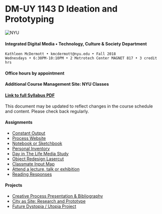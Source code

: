 # DM-UY 1143 D Ideation and Prototyping
![NYU](http://archive.engineering.nyu.edu/files/tandon_long_black.png)
#### Integrated Digital Media • Technology, Culture & Society Department 

    Kathleen McDermott • kmcdermott@nyu.edu • Fall 2018 
    Wednesdays • 6:30PM-10:10PM • 2 Metrotech Center MAGNET 817 • 3 credit hrs     

#### Office hours by appointment 

#### Additional Course Management Site: NYU Classes

#### [Link to full Syllabus PDF](https://wp.nyu.edu/criticalwearables/wp-content/uploads/sites/11961/2018/08/IDEATIONPROTOTYPING_McDermott.pdf)
This document may be updated to reflect changes in the course schedule and content. Please check back regularly.  

#### Assignments
* [Constant Output](constant_output_choices.md)
* [Process Website](process_website.md)
* [Notebook or Sketchbook](notebook_or_sketchbook.md)
* [Personal Inventory](personal_inventory.md)
* [Day in The Life Media Study](day_in_the_life.md)
* [Object Redesign Lasercut](lasercut.md)
* [Classmate Input Map](classmate_discovery.md)
* [Attend a lecture, talk or exhibition](attend_a_lecture.md)
* [Reading Responses](reading_responses.md)


#### Projects
* [Creative Process Presentation & Bibliography](creative_process.md)
* [City as Site: Research and Prototype](city_as_site.md)
* [Future Dystopia / Utopia Project](future.md)





